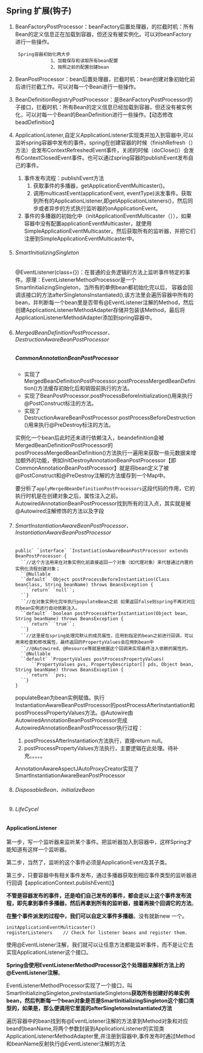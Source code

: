 ## Spring 扩展(钩子)

1. BeanFactoryPostProcessor：beanFactory后置处理器，的拦截时机：所有Bean的定义信息正在加载到容器，但还没有被实例化。可以对beanFactory进行一些操作。

   		Spring容器初始化两大步
      				1、加载保存和读取所有bean配置
      				2、按照之前的配置创建bean

2. BeanPostProcessor：bean后置处理器，拦截时机：bean创建对象初始化前后进行拦截工作。可以对每一个Bean进行一些操作。

3. BeanDefinitionRegistryPostProcessor：是BeanFactoryPostProcessor的子接口，拦截时机：所有Bean的定义信息已经加载到容器，但还没有被实例化，可以对每一个Bean的BeanDefinition进行一些操作。【动态修改beadDefinition】

4. ApplicationListener,自定义ApplicationListener实现类并加入到容器中,可以监听spring容器中发布的事件。spring在创建容器的时候（finishRefresh（）方法）会发布ContextRefreshedEvent事件，关闭的时候（doClose()）会发布ContextClosedEvent事件。也可以通过spring容器的publishEvent发布自己的事件。

   1. 事件发布流程：publishEvent方法
      1. 获取事件的多播器，getApplicationEventMulticaster()。
      2. 调用multicastEvent(applicationEvent, eventType)派发事件。获取到所有的ApplicationListener,即getApplicationListeners()，然后同步或者异步的方式执行监听器的onApplicationEvent。
   2. 事件的多播器的初始化中（initApplicationEventMulticaster（）），如果容器中没有配置applicationEventMulticaster，就使用SimpleApplicationEventMulticaster。然后获取所有的监听器，并把它们注册到SimpleApplicationEventMulticaster中。

5. ###### SmartInitializingSingleton

     @EventListener(class={})：在普通的业务逻辑的方法上监听事件特定的事件。原理：EventListenerMethodProcessor是一个SmartInitializingSingleton，当所有的单例bean都初始化完以后， 容器会回调该接口的方法afterSingletonsInstantiated(),该方法里会遍历容器中所有的bean，并判断每一个bean里是否带有@EventListener注解的Method，然后创建ApplicationListenerMethodAdapter存储并包装该Method，最后将ApplicationListenerMethodAdapter添加到spring容器中。

6. ###### MergedBeanDefinitionPostProcessor、DestructionAwareBeanPostProcessor

     ##### CommonAnnotationBeanPostProcessor

     - 实现了MergedBeanDefinitionPostProcessor.postProcessMergedBeanDefinition()方法缓存初始化后和销毁前执行的方法。
     - 实现了BeanPostProcessor.postProcessBeforeInitialization()用来执行@PostConstruct标注的方法。
     - 实现了DestructionAwareBeanPostProcessor.postProcessBeforeDestruction()用来执行@PreDestroy标注的方法。

     实例化一个bean后此时还未进行依赖注入，beandefinition会被MergedBeanDefinitionPostProcessor的postProcessMergedBeanDefinition()方法执行一遍用来获取一些元数据来增加额外的功能，例如InitDestroyAnnotationBeanPostProcessor【即CommonAnnotationBeanPostProcessor】就是将bean定义了被@PostConstruct和@PreDestroy注解的方法缓存到一个Map中。

     ​           要分析了``applyMergedBeanDefinitionPostProcessors``这段代码的作用，它的执行时机是在创建对象之后，属性注入之前。AutowiredAnnotationBeanPostProcessor找到所有的注入点，其实就是被@Autowired注解修饰的方法以及字段

7. ###### SmartInstantiationAwareBeanPostProcessor、InstantiationAwareBeanPostProcessor

     

     ```
     public` `interface` `InstantiationAwareBeanPostProcessor extends BeanPostProcessor {
       ``//这个方法用来在对象实例化前直接返回一个对象（如代理对象）来代替通过内置的实例化流程创建对象；
       ``@Nullable
       ``default` `Object postProcessBeforeInstantiation(Class beanClass, String beanName) throws BeansException {
         ``return` `null``;
       ``}
       ``//在对象实例化完毕执行populateBean之前 如果返回false则spring不再对对应的bean实例进行自动依赖注入。
       ``default` `boolean postProcessAfterInstantiation(Object bean, String beanName) throws BeansException {
         ``return` `true``;
       ``}
       ``//这里是在spring处理完默认的成员属性，应用到指定的bean之前进行回调，可以用来检查和修改属性，最终返回的PropertyValues会应用到bean中
       ``//@Autowired、@Resource等就是根据这个回调来实现最终注入依赖的属性的。
       ``@Nullable
       ``default` `PropertyValues postProcessPropertyValues(
           ``PropertyValues pvs, PropertyDescriptor[] pds, Object bean, String beanName) throws BeansException {
         ``return` `pvs;
       ``}
     }
     ```

     populateBean为bean实例赋值。执行InstantiationAwareBeanPostProcessor的postProcessAfterInstantiation和postProcessPropertyValues方法。@Autowire由AutowiredAnnotationBeanPostProcessor完成
     AutowiredAnnotationBeanPostProcessor执行过程：

     1. postProcessAfterInstantiation方法执行，直接return null。
     2. postProcessPropertyValues方法执行，主要逻辑在此处理。待补充。。。。。

     ​       AnnotationAwareAspectJAutoProxyCreator实现了SmartInstantiationAwareBeanPostProcessor

     

     

8. ###### DisposableBean、initializeBean

9. ###### LifeCycel





#### 		ApplicationListener

第一步，写一个监听器来监听某个事件。把监听器加入到容器中，这样Spring才能知道有这样一个监听器。

第二步，当然了，监听的这个事件必须是ApplicationEvent及其子类。

第三步，只要容器中有相关事件发布，通过多播器获取到相应事件类型的监听器进行回调【applicationContext.publishEvent()】

**不管是容器发布的事件，还是咱们自己发布的事件，都会走以上这个事件发布流程，即先拿到事件多播器，然后再拿到所有的监听器，接着再挨个回调它的方法**。

**在整个事件派发的过程中，我们可以自定义事件多播器**。没有就新new 一个。

```
initApplicationEventMulticaster()  
registerListeners    // Check for listener beans and register them.

```

使用@EventListener注解，我们就可以让任意方法都能监听事件，而不是让它去实现ApplicationListener这个接口。

**Spring会使用EventListenerMethodProcessor这个处理器来解析方法上的@EventListener注解**。

EventListenerMethodProcessor实现了一个接口，叫SmartInitializingSingleton,preInstantiateSingletons**获取所有创建好的单实例bean，然后判断每一个bean对象是否是SmartInitializingSingleton这个接口类型的，如果是，那么便调用它里面的afterSingletonsInstantiated方法**

遍历容器中的bean找到有@EventListener注解的方法拿到Method对象和对应bean的beanName,将两个参数封装到ApplicationListener的实现类ApplicationListenerMethodAdapter里,并注册到容器中,事件发布时通过Method和beanName反射执行@EventListener注解的方法